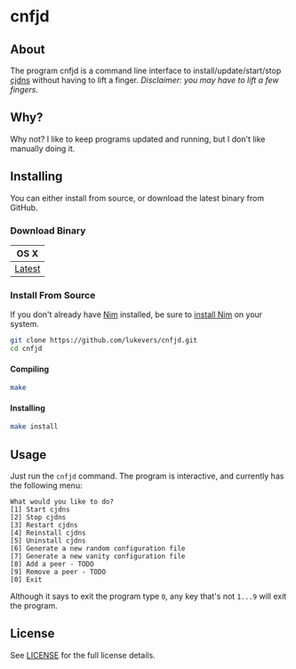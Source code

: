 # cnfjd

## About

The program cnfjd is a command line interface to install/update/start/stop [cjdns](https://github.com/cjdelisle/cjdns) without having to lift a finger. _Disclaimer: you may have to lift a few fingers._

## Why?

Why not? I like to keep programs updated and running, but I don't like manually doing it.

## Installing

You can either install from source, or download the latest binary from GitHub.

### Download Binary

| OS X |
|------|
| [Latest](https://github.com/lukevers/cnfjd/releases/download/v0.3.1/cnfjd-Mac-OS-X-10.10.zip) |

### Install From Source

If you don't already have [Nim](http://nim-lang.org/) installed, be sure to [install Nim](http://nim-lang.org/download.html) on your system. 

```bash
git clone https://github.com/lukevers/cnfjd.git
cd cnfjd
```

#### Compiling

```bash
make
```

#### Installing

```bash
make install
```

## Usage

Just run the `cnfjd` command. The program is interactive, and currently has the following menu:

```
What would you like to do?
[1] Start cjdns
[2] Stop cjdns
[3] Restart cjdns
[4] Reinstall cjdns
[5] Uninstall cjdns
[6] Generate a new random configuration file
[7] Generate a new vanity configuration file
[8] Add a peer - TODO
[9] Remove a peer - TODO
[0] Exit
```

Although it says to exit the program type `0`, any key that's not `1...9` will exit the program.

## License

See [LICENSE](LICENSE.md) for the full license details.
